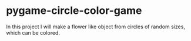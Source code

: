 # pygame-circle-color-game

In this project I will make a flower like object
from circles of random sizes, which can be colored.